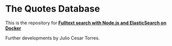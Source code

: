 # The Quotes Database

This is the repository for [**Fulltext search with Node.js and ElasticSearch on Docker**](https://micheleriva.medium.com/full-text-search-with-node-js-and-elasticsearch-on-docker-edcea23612fd)

Further developments by Julio Cesar Torres.